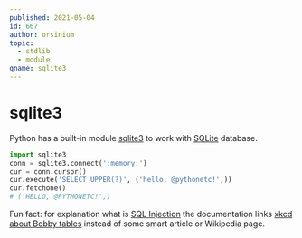 ```yaml
---
published: 2021-05-04
id: 667
author: orsinium
topic:
  - stdlib
  - module
qname: sqlite3
---
```


# sqlite3

Python has a built-in module [sqlite3](https://docs.python.org/3/library/sqlite3.html) to work with [SQLite](https://sqlite.org/index.html) database.

```python
import sqlite3
conn = sqlite3.connect(':memory:')
cur = conn.cursor()
cur.execute('SELECT UPPER(?)', ('hello, @pythonetc!',))
cur.fetchone()
# ('HELLO, @PYTHONETC!',)
```

Fun fact: for explanation what is [SQL Injection](https://en.wikipedia.org/wiki/SQL_injection) the documentation links [xkcd about Bobby tables](https://xkcd.com/327/) instead of some smart article or Wikipedia page.
